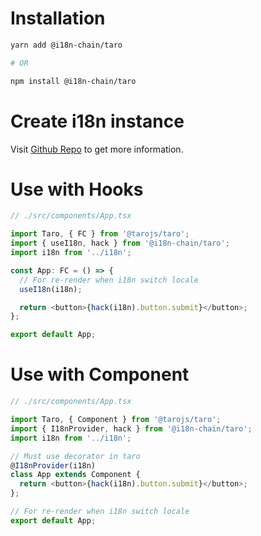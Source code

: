 # Installation
```bash
yarn add @i18n-chain/taro

# OR

npm install @i18n-chain/taro
```

# Create i18n instance
Visit [Github Repo](https://github.com/fwh1990/i18n-chain) to get more information.

# Use with Hooks

```typescript jsx
// ./src/components/App.tsx

import Taro, { FC } from '@tarojs/taro';
import { useI18n, hack } from '@i18n-chain/taro';
import i18n from '../i18n';

const App: FC = () => {
  // For re-render when i18n switch locale
  useI18n(i18n);

  return <button>{hack(i18n).button.submit}</button>;
};

export default App;
```

# Use with Component

```typescript jsx
// ./src/components/App.tsx

import Taro, { Component } from '@tarojs/taro';
import { I18nProvider, hack } from '@i18n-chain/taro';
import i18n from '../i18n';

// Must use decorator in taro
@I18nProvider(i18n)
class App extends Component {
  return <button>{hack(i18n).button.submit}</button>;
};

// For re-render when i18n switch locale
export default App;
```
